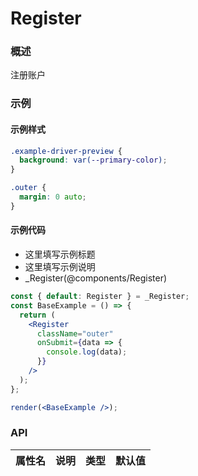 
# Register


### 概述

注册账户


### 示例


#### 示例样式

```scss
.example-driver-preview {
  background: var(--primary-color);
}

.outer {
  margin: 0 auto;
}
```

#### 示例代码

- 这里填写示例标题
- 这里填写示例说明
- _Register(@components/Register)

```jsx
const { default: Register } = _Register;
const BaseExample = () => {
  return (
    <Register
      className="outer"
      onSubmit={data => {
        console.log(data);
      }}
    />
  );
};

render(<BaseExample />);

```


### API

|属性名|说明|类型|默认值|
|  ---  | ---  | --- | --- |

